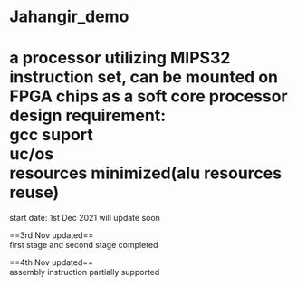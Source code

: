 # Jahangir_demo
a processor utilizing MIPS32 instruction set, can be mounted on FPGA chips as a soft core processor  
design requirement:  
gcc suport  
uc/os  
resources minimized(alu resources reuse)  
================================================  
start date: 1st Dec 2021
will update soon

==3rd Nov updated==  
first stage and second stage completed

==4th Nov updated==  
assembly instruction partially supported
